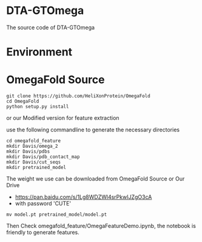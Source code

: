 # DTA-GTOmega
The source code of DTA-GTOmega

# Environment

# OmegaFold Source

```commandline
git clone https://github.com/HeliXonProtein/OmegaFold
cd OmegaFold
python setup.py install
```

or our Modified version for feature extraction

use the following commandline to generate the necessary directories

```commandline
cd omegafold_feature
mkdir Davis/omega_2
mkdir Davis/pdbs
mkdir Davis/pdb_contact_map
mkdir Davis/cut_seqs
mkdir pretrained_model
```

The weight we use can be downloaded from OmegaFold Source or Our Drive
- https://pan.baidu.com/s/1Lg8WDZWl4srPkwIJZgO3cA
- with password 'CUTE'

```commandline
mv model.pt pretrained_model/model.pt
```

Then Check omegafold_feature/OmegaFeatureDemo.ipynb, the notebook is friendly to generate features.
